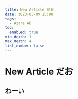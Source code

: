 ```yaml
---
title: New Article だお
date: 2023-05-09 15:00
tags:
  - Azure AD
toc:
  enabled: true
min_depth: 1
max_depth: 4
list_number: false
---
```


# New Article だお

## わーい

